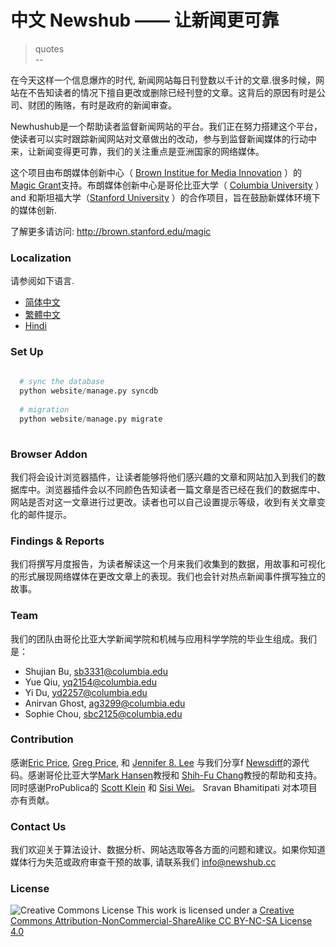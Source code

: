 # 中文  Newshub —— 让新闻更可靠

> quotes <br/>
> --  <br/>

在今天这样一个信息爆炸的时代, 新闻网站每日刊登数以千计的文章.很多时候，网站在不告知读者的情况下擅自更改或删除已经刊登的文章。这背后的原因有时是公司、财团的贿赂，有时是政府的新闻审查。 <br/>

Newhushub是一个帮助读者监督新闻网站的平台。我们正在努力搭建这个平台，使读者可以实时跟踪新闻网站对文章做出的改动，参与到监督新闻媒体的行动中来，让新闻变得更可靠，我们的关注重点是亚洲国家的网络媒体。

这个项目由布朗媒体创新中心（ [Brown Institue for Media Innovation](http://brown.columbia.edu/) ）的 [Magic Grant](http://brown.stanford.edu/magic)支持。布朗媒体创新中心是哥伦比亚大学（ [Columbia University](http://www.columbia.edu/) ） and 和斯坦福大学（[Stanford University](http://www.stanford.edu/) ）的合作项目，旨在鼓励新媒体环境下的媒体创新. 

了解更多请访问: http://brown.stanford.edu/magic

### Localization

请参阅如下语言. 
* [简体中文](https://github.com/shujianbu/newshub/README-zhCN.md)
* [繁體中文](https://github.com/shujianbu/newshub/README-zhTW.md)
* [Hindi](https://github.com/shujianbu/newshub/README-Hindi.md)

### Set Up

```Python
  
  # sync the database
  python website/manage.py syncdb 
  
  # migration
  python website/manage.py migrate  
  
```

### Browser Addon 

我们将会设计浏览器插件，让读者能够将他们感兴趣的文章和网站加入到我们的数据库中。浏览器插件会以不同颜色告知读者一篇文章是否已经在我们的数据库中、网站是否对这一文章进行过更改。读者也可以自己设置提示等级，收到有关文章变化的邮件提示。


### Findings & Reports 

我们将撰写月度报告，为读者解读这一个月来我们收集到的数据，用故事和可视化的形式展现网络媒体在更改文章上的表现。我们也会针对热点新闻事件撰写独立的故事。

### Team 

我们的团队由哥伦比亚大学新闻学院和机械与应用科学学院的毕业生组成。我们是：

* Shujian Bu, sb3331@columbia.edu
* Yue Qiu, yq2154@columbia.edu 
* Yi Du, yd2257@columbia.edu 
* Anirvan Ghost, ag3299@columbia.edu
* Sophie Chou, sbc2125@columbia.edu


### Contribution 

感谢[Eric Price](mailto:ecprice@mit.edu), [Greg Price](mailto:gnprice@gmail.com), 和 [Jennifer 8. Lee](mailto:jenny@jennifer8lee.com) 与我们分享f [Newsdiff](http://newsdiffs.org/)的源代码。感谢哥伦比亚大学[Mark Hansen](http://www.journalism.columbia.edu/profile/428-mark)教授和 [Shih-Fu Chang](http://www.ee.columbia.edu/shih-fu-chang)教授的帮助和支持。 同时感谢ProPublica的 [Scott Klein](https://twitter.com/kleinmatic) 和 [Sisi Wei](https://twitter.com/sisiwei)。 Sravan Bhamitipati 对本项目亦有贡献。


### Contact Us

我们欢迎关于算法设计、数据分析、网站选取等各方面的问题和建议。如果你知道媒体行为失范或政府审查干预的故事, 请联系我们 [info@newshub.cc](mailto:info@newshub.cc)


### License
![Creative Commons License](http://i.creativecommons.org/l/by-nc-sa/3.0/88x31.png)
This work is licensed under a [Creative Commons Attribution-NonCommercial-ShareAlike CC BY-NC-SA License 4.0](http://creativecommons.org/licenses/by-nc-sa/4.0/)




